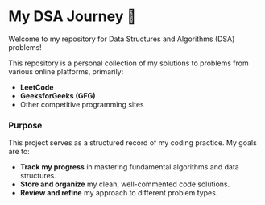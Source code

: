 # My DSA Journey 🚀

Welcome to my repository for Data Structures and Algorithms (DSA) problems!

This repository is a personal collection of my solutions to problems from various online platforms, primarily:
- **LeetCode**
- **GeeksforGeeks (GFG)**
- Other competitive programming sites

### **Purpose**

This project serves as a structured record of my coding practice. My goals are to:
- **Track my progress** in mastering fundamental algorithms and data structures.
- **Store and organize** my clean, well-commented code solutions.
- **Review and refine** my approach to different problem types.
